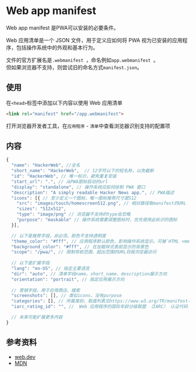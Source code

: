 # Web app manifest
Web app manifest 是PWA可以安装的必要条件。

Web 应用清单是一个 JSON 文件，用于定义应如何将 PWA 视为已安装的应用程序，包括操作系统中的外观和基本行为。

文件的官方扩展名是`.webmanifest `，命名例如`app.webmanifest `。  
但如果浏览器不支持，则尝试旧的命名方式`manifest.json`。

## 使用

在`<head>`标签中添加以下内容以使用 Web 应用清单
```html
<link rel="manifest" href="/app.webmanifest">
```
打开浏览器开发者工具，在`应用程序` - `清单`中查看浏览器识别支持的配置项

## 内容

```js
{
  "name": "HackerWeb", //全名
  "short_name": "HackerWeb",  // 12字符以下的短名称，以免截断
  "id": "HackerWeb", // 唯一标识，避免重复安装
  "start_url": ".", // 从PWA图标启动的url
  "display": "standalone", // 操作系统应如何绘制 PWA 窗口
  "description": "A simply readable Hacker News app.", // PWA描述
  "icons": [{ // 至少定义一个图标，唯一图标推荐尺寸是512
    "src": "images/touch/homescreen512.png", // 相对路径取manifest的URL
    "sizes": "512x512",
    "type": "image/png" // 浏览器不支持的type会忽略
    "purpose": "maskable" // 操作系统需要调整图标时，优先使用此标识的图标
  }],

  // 以下是推荐字段，非必须。颜色不支持透明度
  "theme_color": "#fff", // 应用程序默认颜色，影响操作系统显示。可被`HTML <meta name="theme-color">`覆盖
  "background_color": "#fff", // 在加载样式表前显示的背景色
  "scope": "/pwa/", // 限制导航范围，超出范围的URL将按浏览器访问
  
  // 以下是扩展字段
  "lang": "en-US", // 指定主要语言
  "dir": "auto", // 清单字段name、short_name、description展示方向
  "orientation": "portrait", // 指定应用展示方向
  
  // 营销字段，用于应用商店、搜索
  "screenshots": [], // 类似icons，没有purpose
  "categories": [], // 所属类别，取值列表见https://www.w3.org/TR/manifest-app-info/#categories-member
  "iarc_rating_id": "", //  Web 应用程序的国际年龄分级联盟 （IARC） 认证代码

  // 未来可能扩展更多内容
}
```


## 参考资料

- [web.dev](https://web.dev/learn/pwa/web-app-manifest/)
- [MDN](https://developer.mozilla.org/zh-CN/docs/Web/Manifest)